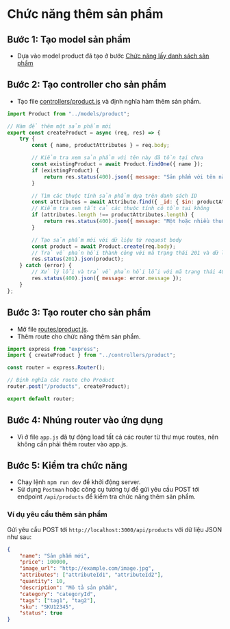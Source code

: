 # Chức năng thêm sản phẩm

## Bước 1: Tạo model sản phẩm

-   Dựa vào model product đã tạo ở bước [Chức năng lấy danh sách sản phẩm](./danh-sach-san-pham.md)

## Bước 2: Tạo controller cho sản phẩm

-   Tạo file [controllers/product.js](../../controllers/product.js) và định nghĩa hàm thêm sản phẩm.

```javascript
import Product from "../models/product";

// Hàm để thêm một sản phẩm mới
export const createProduct = async (req, res) => {
    try {
        const { name, productAttributes } = req.body;

        // Kiểm tra xem sản phẩm với tên này đã tồn tại chưa
        const existingProduct = await Product.findOne({ name });
        if (existingProduct) {
            return res.status(400).json({ message: "Sản phẩm với tên này đã tồn tại" });
        }

        // Tìm các thuộc tính sản phẩm dựa trên danh sách ID
        const attributes = await Attribute.find({ _id: { $in: productAttributes } });
        // Kiểm tra xem tất cả các thuộc tính có tồn tại không
        if (attributes.length !== productAttributes.length) {
            return res.status(400).json({ message: "Một hoặc nhiều thuộc tính không tìm thấy" });
        }

        // Tạo sản phẩm mới với dữ liệu từ request body
        const product = await Product.create(req.body);
        // Trả về phản hồi thành công với mã trạng thái 201 và dữ liệu sản phẩm mới
        res.status(201).json(product);
    } catch (error) {
        // Xử lý lỗi và trả về phản hồi lỗi với mã trạng thái 400
        res.status(400).json({ message: error.message });
    }
};
```

## Bước 3: Tạo router cho sản phẩm

-   Mở file [routes/product.js](../../routes/product).
-   Thêm route cho chức năng thêm sản phẩm.

```javascript
import express from "express";
import { createProduct } from "../controllers/product";

const router = express.Router();

// Định nghĩa các route cho Product
router.post("/products", createProduct);

export default router;
```

## Bước 4: Nhúng router vào ứng dụng

-   Vì ở file `app.js` đã tự động load tất cả các router từ thư mục routes, nên không cần phải thêm router vào app.js.

## Bước 5: Kiểm tra chức năng

-   Chạy lệnh `npm run dev` để khởi động server.
-   Sử dụng `Postman` hoặc công cụ tương tự để gửi yêu cầu POST tới endpoint `/api/products` để kiểm tra chức năng thêm sản phẩm.

### Ví dụ yêu cầu thêm sản phẩm

Gửi yêu cầu POST tới `http://localhost:3000/api/products` với dữ liệu JSON như sau:

```json
{
    "name": "Sản phẩm mới",
    "price": 100000,
    "image_url": "http://example.com/image.jpg",
    "attributes": ["attributeId1", "attributeId2"],
    "quantity": 10,
    "description": "Mô tả sản phẩm",
    "category": "categoryId",
    "tags": ["tag1", "tag2"],
    "sku": "SKU12345",
    "status": true
}
```
